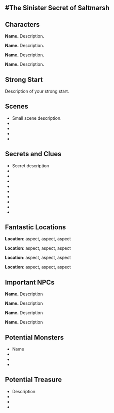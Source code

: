 #The Sinister Secret of Saltmarsh
---



## Characters

**Name.** Description.

**Name.** Description.

**Name.** Description.

**Name.** Description.

## Strong Start

Description of your strong start.

## Scenes

* Small scene description.
* 
* 
* 
* 

## Secrets and Clues

* Secret description
* 
* 
* 
* 
* 
* 
* 
* 
* 

## Fantastic Locations

**Location**: aspect, aspect, aspect

**Location**: aspect, aspect, aspect

**Location**: aspect, aspect, aspect

**Location**: aspect, aspect, aspect

## Important NPCs

**Name.** Description

**Name.** Description

**Name.** Description

**Name.** Description

## Potential Monsters

* Name
* 
* 
* 
## Potential Treasure

* Description
* 
* 
* 
